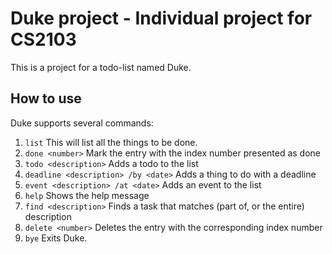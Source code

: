<!-- # User Guide-->

<!-- ## Features -->

<!-- ### Feature 1 
Description of feature.-->

<!-- ## Usage-->

<!-- ### `Keyword` - Describe action-->

<!-- Describe action and its outcome.-->

<!-- Example of usage: -->

<!-- `keyword (optional arguments)`-->

<!-- Expected outcome:-->
 
<!-- `outcome`-->
# Duke project - Individual project for CS2103 

This is a project for a todo-list named Duke.

## How to use
Duke supports several commands:
1. `list`
This will list all the things to be done.
2. `done <number>` 
Mark the entry with the index number presented as done
3. `todo <description>`
Adds a todo to the list
4. `deadline <description> /by <date>`
Adds a thing to do with a deadline
5. `event <description> /at <date>`
Adds an event to the list
6. `help`
Shows the help message
7. `find <description>`
Finds a task that matches (part of, or the entire) description
8. `delete <number>`
Deletes the entry with the corresponding index number
9. `bye`
Exits Duke.
